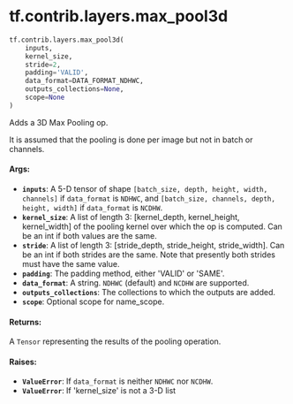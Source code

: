 <div itemscope itemtype="http://developers.google.com/ReferenceObject">
<meta itemprop="name" content="tf.contrib.layers.max_pool3d" />
<meta itemprop="path" content="Stable" />
</div>

# tf.contrib.layers.max_pool3d

``` python
tf.contrib.layers.max_pool3d(
    inputs,
    kernel_size,
    stride=2,
    padding='VALID',
    data_format=DATA_FORMAT_NDHWC,
    outputs_collections=None,
    scope=None
)
```

Adds a 3D Max Pooling op.

It is assumed that the pooling is done per image but not in batch or channels.

#### Args:

* <b>`inputs`</b>: A 5-D tensor of shape `[batch_size, depth, height, width, channels]`
    if `data_format` is `NDHWC`, and `[batch_size, channels, depth, height,
    width]` if `data_format` is `NCDHW`.
* <b>`kernel_size`</b>: A list of length 3: [kernel_depth, kernel_height, kernel_width]
    of the pooling kernel over which the op is computed. Can be an int if both
    values are the same.
* <b>`stride`</b>: A list of length 3: [stride_depth, stride_height, stride_width]. Can
    be an int if both strides are the same. Note that presently both strides
    must have the same value.
* <b>`padding`</b>: The padding method, either 'VALID' or 'SAME'.
* <b>`data_format`</b>: A string. `NDHWC` (default) and `NCDHW` are supported.
* <b>`outputs_collections`</b>: The collections to which the outputs are added.
* <b>`scope`</b>: Optional scope for name_scope.


#### Returns:

A `Tensor` representing the results of the pooling operation.


#### Raises:

* <b>`ValueError`</b>: If `data_format` is neither `NDHWC` nor `NCDHW`.
* <b>`ValueError`</b>: If 'kernel_size' is not a 3-D list